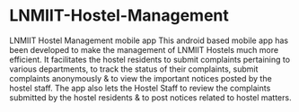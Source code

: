 # LNMIIT-Hostel-Management
LNMIIT Hostel Management mobile app
This android based mobile app has been developed to make the management of LNMIIT Hostels much more efficient.
It facilitates the hostel residents to submit complaints pertaining to various departments, to track the status of their complaints, submit complaints anonymously  & to view the important notices posted by the hostel staff.
The app also lets the Hostel Staff to review the complaints submitted by the hostel residents & to post notices related to
hostel matters.
